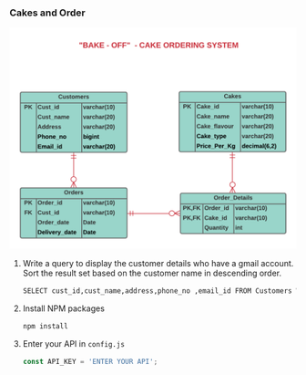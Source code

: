 ### Cakes and Order

![Cakes & Order](https://github.com/Into-Y0u/My-Life-in-Cognizant/blob/fa84948357164775484cd6049909d24498460e30/SQL%20Handson/CakeOrderingSystem%20(1).png)

1. Write a query to display the customer details who have a gmail account. Sort the result set based on the customer name in descending order.
   ```sh
   SELECT cust_id,cust_name,address,phone_no ,email_id FROM Customers WHERE Email_id LIKE '%@gmail.com' ORDER BY cust_name DESC;
   ```
3. Install NPM packages
   ```sh
   npm install
   ```
4. Enter your API in `config.js`
   ```js
   const API_KEY = 'ENTER YOUR API';
   ```
